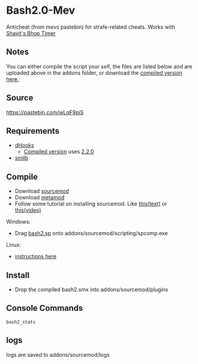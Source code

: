 # Bash2.0-Mev
Anticheat (from mevs pastebin) for strafe-related cheats. Works with [Shavit's Bhop Timer](https://github.com/shavitush/bhoptimer)

## Notes
You can either compile the script your self, the files are listed below and are uploaded above in the addons folder, or download the [compiled version here.](https://github.com/isteinbrook/bash2/blob/master/compiled/bash2.smx)

## Source
https://pastebin.com/wLqF9piS

## Requirements
* [dHooks](https://forums.alliedmods.net/showthread.php?t=180114)
  * [Compiled version](https://github.com/isteinbrook/bash2/blob/master/bash2.smx) uses [2.2.0](http://users.alliedmods.net/~drifter/builds/dhooks/2.2/dhooks-2.2.0-hg126-linux.tar.gz)
* [smlib](https://github.com/splewis/smlib)

## Compile
* Download [sourcemod](https://www.sourcemod.net/downloads.php?branch=stable)
* Download [metamod](http://sourcemm.net/downloads.php?branch=stable)
* Follow some tutorial on installing sourcemod. Like [this(text)](https://wiki.alliedmods.net/Installing_SourceMod) or [this(video)](https://www.youtube.com/watch?v=7tz7XCvg75s)

Windows:
* Drag [bash2.sp](https://github.com/isteinbrook/bash2/blob/master/bash2.sp) onto addons/sourcemod/scripting/spcomp.exe

Linux:
* [instructions here](https://wiki.alliedmods.net/Compiling_SourceMod_Plugins)

## Install
* Drop the compiled bash2.smx into addons/sourcemod/plugins

## Console Commands
```bash2_stats```

## logs
logs are saved to addons/sourcemod/logs
